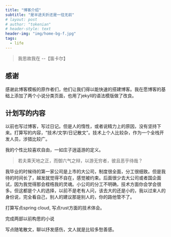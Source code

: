 ```yaml
---
title: "博客介绍"
subtitle: "是半途夭折还是一往无前"
# layout: post
# author: "tokenian"
# header-style: text
header-img: "img/home-bg-f.jpg"
tags:
  - life
---
```


> 我思故我在  --【笛卡尔】

## 感谢
感谢此博客模板的原作者们，他们让我们得以能快速的搭建博客。我在愿博客的基础上添加了两个小说分类页面，也用了jekyll的语法模版做了改良。
## 计划写的内容
以前也写过博客，写过日记。但是人的惰性，或者说精力上的原因，没有坚持下来。打算写的内容，“技术/文学/日记散文”。技术上个人比较杂，作为一个全栈开发人员，涉猎比较广。

我的个性比较喜欢自由，一如庄子逍遥游的定义。

> 若夫乘天地之正，而御六气之辩，以游无穷者，彼且恶乎待哉？

我毕业的时候待的第一家公司是上市的大公司，制度很全面，分工很细致。但是我待的时间长了，越发就觉得不自在，感觉被约束。后面很少去大公司或者国企面试，因为我觉得那会桎梏我的灵魂。小公司的分工不明确，技术方面你会学会很多。但这都是个人的选择，以前不是老有人问，该去大的还是小的，我以过来人的身份说，完全看自己，别人的建议那是别人的，你的路他管不了。

打算写点spring cloud, 写点rust方面的技术体会。

完成两部以前构思的小说

写点随笔散文，聊以抒发感伤，文人就是比较多愁善感。




